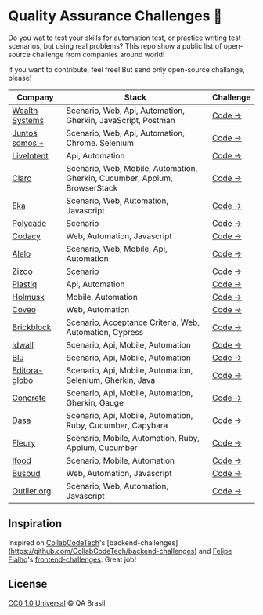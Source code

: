 # Quality Assurance Challenges :bug: 

Do you wat to test your skills for automation test, or practice writing test scenarios, but using real problems? This repo show a public list of open-source challenge from companies around world!

If you want to contribute, feel free! But send only open-source challange, please!


| Company                                               | Stack                                                                        | Challenge                                                                     | 
|-------------------------------------------------------|------------------------------------------------------------------------------|-------------------------------------------------------------------------------| 
| [Wealth Systems](https://wealthsystems.com.br/)       | Scenario, Web, Api, Automation, Gherkin, JavaScript, Postman               | [Code →](https://github.com/WealthSystems/qa-challenge)                       | 
| [Juntos somos +](https://www.juntossomosmais.com.br/) | Scenario, Web, Api, Automation, Chrome. Selenium                           | [Code →](https://github.com/juntossomosmais/code-challenge-qa)                | 
| [LiveIntent](https://www.liveintent.com/)             | Api, Automation                                                            | [Code →](https://github.com/LiveIntent/qa-challenge)                          | 
| [Claro](https://www.claro.com.br/)                    | Scenario, Web, Mobile, Automation, Gherkin, Cucumber, Appium, BrowserStack | [Code →](https://github.com/mobile-clarobrasil/claro-brasil-challenge-qa)     | 
| [Eka](http://www.go-eka.com/)                         | Scenario, Web, Automation, Javascript                                      | [Code →](https://github.com/go-eka/qa-challenge-1)                            | 
| [Polycade](https://polycade.com/)                     | Scenario                                                                     | [Code →](https://github.com/polycade/challenge-qa)                            | 
| [Codacy](https://www.codacy.com/)                     | Web, Automation, Javascript                                                | [Code →](https://github.com/codacy/qa-frontend-challenge)                     | 
| [Alelo](http://www.pedepronto.com.br/)                | Scenario, Web, Mobile, Api, Automation                                     | [Code →](https://github.com/Onyo/onyo-challenges/blob/master/qa-challenge.md) | 
| [Zizoo](https://www.zizoo.com/)                       | Scenario                                                                     | [Code →](https://github.com/zizooboats/qa-challenge)                          | 
| [Plastiq](http://www.plastiq.com/)                    | Api, Automation                                                            | [Code →](https://github.com/plastiq/qa-challenge)                             | 
| [Holmusk](https://www.holmusk.com/)                   | Mobile, Automation                                                         | [Code →](https://github.com/Holmusk/QA-Automation-Challenge)                  | 
| [Coveo](https://www.coveo.com/)                       | Web, Automation                                                            | [Code →](https://github.com/coveo/QA-challenge)                               | 
| [Brickblock](https://www.brickblock.io/)              | Scenario, Acceptance Criteria, Web, Automation, Cypress                    | [Code →](https://github.com/brickblock-io/coding-challenge-qa)                | 
| [idwall](https://idwall.co/)                          | Scenario, Api, Mobile, Automation                                          | [Code →](https://github.com/idwall/desafios-qa)                               | 
| [Blu](http://useblu.com.br/)                          | Scenario, Api, Mobile, Automation                                          | [Code →](https://github.com/Pagnet/desafio-qa)                                | 
| [Editora-globo]( https://medium.com/editora)          | Scenario, Api, Mobile, Automation, Selenium, Gherkin, Java                 | [Code →](https://github.com/Infoglobo/desafio-qa)                             | 
| [Concrete](https://www.concrete.com.br/)              | Scenario, Api, Mobile, Automation, Gherkin, Gauge                          | [Code →](https://github.com/concretesolutions/qa-recruiting-brazil)           | 
| [Dasa]( https://dasaexp.gupy.io/)                     | Scenario, Api, Mobile, Automation, Ruby, Cucumber, Capybara                | [Code →](https://github.com/dasaexp/DesafioQA)                                | 
| [Fleury](https://www.fleury.com.br/)                  | Scenario, Mobile, Automation, Ruby, Appium, Cucumber                       | [Code →](https://github.com/grupofleury/qa_automation_mobile)                 | 
| [Ifood](https://www.ifood.com.br/)                    | Scenario, Mobile, Automation                                               | [Code →](https://github.com/ifood/ifood-automation-test)                      | 
| [Busbud](https://busbud.com/)                         | Web, Automation, Javascript                                                | [Code →](https://github.com/busbud/coding-challenge-qa-a)                     |
| [Outlier.org](https://www.outlier.org/)               | Scenario, Web, Automation, Javascript                                      | [Code →](https://github.com/outlier-org/challenge-qa)

## Inspiration

Inspired on [CollabCodeTech](https://github.com/CollabCodeTech)'s [backend-challenges] (https://github.com/CollabCodeTech/backend-challenges) and [Felipe Fialho](https://github.com/felipefialho)'s [frontend-challenges](https://github.com/felipefialho/frontend-challenges). Great job!

## License

[CC0 1.0 Universal](/LICENSE) &copy; QA Brasil 
